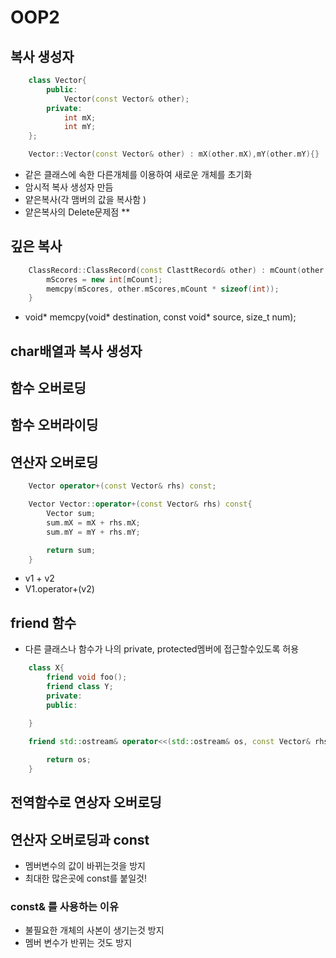 # OOP2

## 복사 생성자
```cpp
    class Vector{
        public:
            Vector(const Vector& other);
        private:
            int mX;
            int mY;
    };

    Vector::Vector(const Vector& other) : mX(other.mX),mY(other.mY){}
```

- 같은 클래스에 속한 다른개체를 이용하여 새로운 개체를 초기화
- 암시적 복사 생성자 만듬
- 얕은복사(각 맴버의 값을 복사함 )
- 얕은복사의 Delete문제점 **

## 깊은 복사
```cpp
    ClassRecord::ClassRecord(const ClasttRecord& other) : mCount(other.mCount){
        mScores = new int[mCount];
        memcpy(mScores, other.mScores,mCount * sizeof(int));
    }
```
* void* memcpy(void* destination, const void* source, size_t num);

## char배열과 복사 생성자

## 함수 오버로딩


## 함수 오버라이딩


## 연산자 오버로딩
```cpp
    Vector operator+(const Vector& rhs) const;

    Vector Vector::operator+(const Vector& rhs) const{
        Vector sum;
        sum.mX = mX + rhs.mX;
        sum.mY = mY + rhs.mY;

        return sum;
    }
```

- v1 + v2
- V1.operator+(v2)

## friend 함수
- 다른 클래스나 함수가 나의 private, protected멤버에 접근할수있도록 허용

```cpp
    class X{
        friend void foo();
        friend class Y;
        private:
        public:
        
    }

    friend std::ostream& operator<<(std::ostream& os, const Vector& rhs){

        return os;
    }
```

## 전역함수로 연상자 오버로딩


## 연산자 오버로딩과 const
- 멤버변수의 값이 바뀌는것을 방지
- 최대한 많은곳에 const를 붙일것!

### const& 를 사용하는 이유
- 불필요한 개체의 사본이 생기는것 방지
- 멤버 변수가 반뀌는 것도 방지